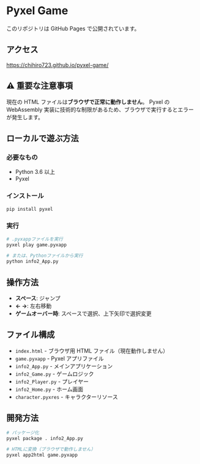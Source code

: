 # Pyxel Game

このリポジトリは GitHub Pages で公開されています。

## アクセス

https://chihiro723.github.io/pyxel-game/

## ⚠️ 重要な注意事項

現在の HTML ファイルは**ブラウザで正常に動作しません**。
Pyxel の WebAssembly 実装に技術的な制限があるため、ブラウザで実行するとエラーが発生します。

## ローカルで遊ぶ方法

### 必要なもの

- Python 3.6 以上
- Pyxel

### インストール

```bash
pip install pyxel
```

### 実行

```bash
# .pyxappファイルを実行
pyxel play game.pyxapp

# または、Pythonファイルから実行
python info2_App.py
```

## 操作方法

- **スペース**: ジャンプ
- **← →**: 左右移動
- **ゲームオーバー時**: スペースで選択、上下矢印で選択変更

## ファイル構成

- `index.html` - ブラウザ用 HTML ファイル（現在動作しません）
- `game.pyxapp` - Pyxel アプリファイル
- `info2_App.py` - メインアプリケーション
- `info2_Game.py` - ゲームロジック
- `info2_Player.py` - プレイヤー
- `info2_Home.py` - ホーム画面
- `character.pyxres` - キャラクターリソース

## 開発方法

```bash
# パッケージ化
pyxel package . info2_App.py

# HTMLに変換（ブラウザで動作しません）
pyxel app2html game.pyxapp
```
